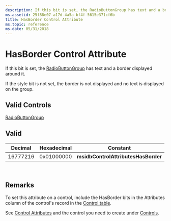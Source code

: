 ```yaml
---
description: If this bit is set, the RadioButtonGroup has text and a border displayed around it.
ms.assetid: 25f88e07-a17d-4a5a-bf4f-5615e371cf6b
title: HasBorder Control Attribute
ms.topic: reference
ms.date: 05/31/2018
---
```


# HasBorder Control Attribute

If this bit is set, the [RadioButtonGroup](radiobuttongroup-control.md) has text and a border displayed around it.

If the style bit is not set, the border is not displayed and no text is displayed on the group.

## Valid Controls

[RadioButtonGroup](radiobuttongroup-control.md)

## Valid



| Decimal  | Hexadecimal | Constant                            |
|----------|-------------|-------------------------------------|
| 16777216 | 0x01000000  | **msidbControlAttributesHasBorder** |



 

## Remarks

To set this attribute on a control, include the HasBorder bits in the Attributes column of the control's record in the [Control table](control-table.md).

See [Control Attributes](control-attributes.md) and the control you need to create under [Controls](controls.md).

 

 



